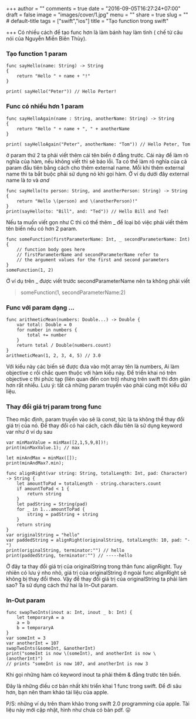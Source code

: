 +++
author = ""
comments = true
date = "2016-09-05T16:27:24+07:00"
draft = false
image = "images/cover/1.jpg"
menu = ""
share = true
slug = "" # default-title
tags = ["swift","ios"]
title = "Tạo function trong swift"

+++
Có nhiều cách để tạo func hơn là làm bánh hay làm tình ( chế từ câu nói của Nguyễn Miền Biên Thùy).

### Tạo function 1 param

```
func sayHello(name: String) -> String 
{
    return "Hello " + name + "!"    
}

print( sayHello("Peter")) // Hello Perter!
```

### Func có nhiều hơn 1 param

```
func sayHelloAgain(name : String, anotherName: String) -> String
{
    return "Hello " + name + ", " + anotherName
}

print( sayHelloAgain("Peter", anotherName: "Tom")) // Hello Peter, Tom
```

ở param thứ 2 ta phải viết thêm cái tên biến ở đằng trước. Cái này để làm rõ nghĩa của hàm, nếu không viết thì sẽ báo lỗi.
Ta có thể làm rõ nghĩa của cả param đầu tiên bằng cách cho thêm external name. Mỗi khi thêm external name thì ta bắt buộc phải sử dụng nó khi gọi hàm.
Ở ví dụ dưới đây external name là *to* và *and*

```
func sayHello(to person: String, and anotherPerson: String) -> String 
{
    return "Hello \(person) and \(anotherPerson)!"
}
print(sayHello(to: "Bill", and: "Ted")) // Hello Bill and Ted!
```

Nếu ta muốn viết gọn như C thì có thể thêm _ để loại bỏ việc phải viết thêm tên biến nếu có hơn 2 param.

```
func someFunction(firstParameterName: Int, _ secondParameterName: Int) 
{
    // function body goes here
    // firstParameterName and secondParameterName refer to
    // the argument values for the first and second parameters
}
someFunction(1, 2)
```

Ở ví dụ trên _ được viết trước secondParameterName nên ta không phải viết
> someFunction(1, secondParameterName:2)

### Func với param dạng ...

```
func arithmeticMean(numbers: Double...) -> Double {
    var total: Double = 0
    for number in numbers {
        total += number
    }
    return total / Double(numbers.count)
}
arithmeticMean(1, 2, 3, 4, 5) // 3.0
```

Với kiểu này các biến sẽ được đưa vào một array tên là numbers, Ai làm objective c rồi chắc quen thuộc với hàm kiểu này. Để triển khai nó trên objective c thì phức tạp (liên quan đến con trỏ) nhưng trên swift thì đơn giản hơn rất nhiều.
Lưu ý: tất cả những param truyền vào phải cùng một kiểu dữ liệu.

### Thay đổi giá trị param trong func
Theo mặc định, param truyền vào sẽ là const, tức là ta không thể thay đổi giá trị của nó. Để thay đổi có hai cách, cách đầu tiên là sử dụng keyword var như ở ví dụ sau

```
var minMaxValue = minMax([2,1,5,9,8])!;
print(minMaxValue.1); // max

let minAndMax = minMax([]);
print(minAndMax?.min);
```

```
func alignRight(var string: String, totalLength: Int, pad: Character) -> String {
    let amountToPad = totalLength - string.characters.count
    if amountToPad < 1 {
        return string
    }
    let padString = String(pad)
    for _ in 1...amountToPad {
        string = padString + string
    }
    return string
}
var originalString = "hello"
var paddedString = alignRight(originalString, totalLength: 10, pad: "-")
print(originalString, terminator:"") // hello
print(paddedString, terminator:"") // -----hello
```

Ở đây ta thay đổi giá trị của originalString trong thân func alignRight.
Tuy nhiên có lưu ý nho nhỏ, giá trị của originalString ở ngoài func alignRight sẽ không bị thay đổi theo. Vậy để thay đổi giá trị của originalString ta phải làm sao? Ta sử dụng cách thứ hai là In-Out param.

### In-Out param

```
func swapTwoInts(inout a: Int, inout _ b: Int) {
    let temporaryA = a
    a = b
    b = temporaryA
}
var someInt = 3
var anotherInt = 107
swapTwoInts(&someInt, &anotherInt)
print("someInt is now \(someInt), and anotherInt is now \(anotherInt)")
// prints "someInt is now 107, and anotherInt is now 3
```

Khi gọi những hàm có keyword inout ta phải thêm & đằng trước tên biến.

Đây là những điều cơ bản nhất khi triển khai 1 func trong swift. Để đi sâu hơn, bạn nên tham khảo tài liệu của apple.

P/S: những ví dụ trên tham khảo trong swift 2.0 programming của apple. Tài liệu này mới cập nhật, hình như chưa có bản pdf. :stuck_out_tongue:
